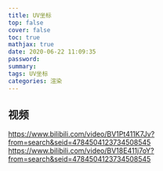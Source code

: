 ```yaml
---
title: UV坐标
top: false
cover: false
toc: true
mathjax: true
date: 2020-06-22 11:09:35
password:
summary: 
tags: UV坐标
categories: 渲染
---
```


## 视频
https://www.bilibili.com/video/BV1Pt411K7Jv?from=search&seid=4784504123734508545
https://www.bilibili.com/video/BV18E411j7oY?from=search&seid=4784504123734508545